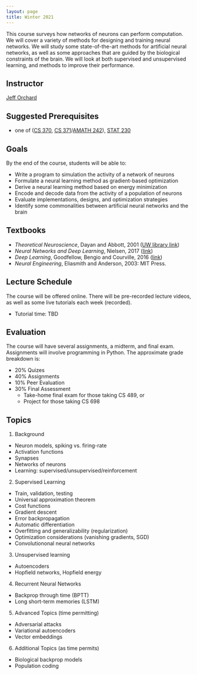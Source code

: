 ```yaml
---
layout: page
title: Winter 2021
---
```


This course surveys how networks of neurons can perform computation. We will cover a variety of methods for designing and training neural networks. We will study some state-of-the-art methods for artificial neural networks, as well as some approaches that are guided by the biological constraints of the brain. We will look at both supervised and unsupervised learning, and methods to improve their performance.

## Instructor
[Jeff Orchard](http://cs.uwaterloo.ca/~jorchard)

## Suggested Prerequisites
- one of ([CS 370](http://www.ucalendar.uwaterloo.ca/1920/COURSE/course-CS.html#CS370), [CS 371](http://www.ucalendar.uwaterloo.ca/1920/COURSE/course-CS.html#CS371)/[AMATH 242](http://www.ucalendar.uwaterloo.ca/1920/COURSE/course-AMATH.html#AMATH242)), [STAT 230](https://ucalendar.uwaterloo.ca/2021/COURSE/course-STAT.html#STAT230)

## Goals
By the end of the course, students will be able to:
- Write a program to simulation the activity of a network of neurons
- Formulate a neural learning method as gradient-based optimization
- Derive a neural learning method based on energy minimization
- Encode and decode data from the activity of a population of neurons
- Evaluate implementations, designs, and optimization strategies
- Identify some commonalities between artificial neural networks and the brain

## Textbooks
- *Theoretical Neuroscience*, Dayan and Abbott, 2001 ([UW library link](http://books.scholarsportal.info.proxy.lib.uwaterloo.ca/viewdoc.html?id=/ebooks/ebooks2/pda/2011-12-01/1/11936.9780262041997))
- *Neural Networks and Deep Learning*, Nielsen, 2017 ([link](http://neuralnetworksanddeeplearning.com/index.html))
- *Deep Learning*, Goodfellow, Bengio and Courville, 2016 ([link](http://www.deeplearningbook.org/))
- *Neural Engineering*, Eliasmith and Anderson, 2003: MIT Press.

## Lecture Schedule
The course will be offered online. There will be pre-recorded lecture videos, as well as some live tutorials each week (recorded).
- Tutorial time: TBD

## Evaluation
The course will have several assignments, a midterm, and final exam. Assignments will involve programming in Python. The approximate grade breakdown is:
- 20% Quizes
- 40% Assignments
- 10% Peer Evaluation
- 30% Final Assessment
  - Take-home final exam for those taking CS 489, or
  - Project for those taking CS 698

## Topics

1. Background
- Neuron models, spiking vs. firing-rate
- Activation functions
- Synapses
- Networks of neurons
- Learning: supervised/unsupervised/reinforcement

2. Supervised Learning
- Train, validation, testing
- Universal approximation theorem
- Cost functions
- Gradient descent
- Error backpropagation
- Automatic differentiation
- Overfitting and generalizability (regularization)
- Optimization considerations (vanishing gradients, SGD)
- Convolutiononal neural networks

3. Unsupervised learning
- Autoencoders
- Hopfield networks, Hopfield energy

4. Recurrent Neural Networks
- Backprop through time (BPTT)
- Long short-term memories (LSTM)

5. Advanced Topics (time permitting)
- Adversarial attacks
- Variational autoencoders
- Vector embeddings

6. Additional Topics (as time permits)
- Biological backprop models
- Population coding


